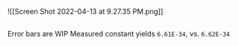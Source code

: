 ![[Screen Shot 2022-04-13 at 9.27.35 PM.png]]
```ad-note
```
Error bars are WIP
Measured constant yields `6.61E-34`, vs. `6.62E-34`